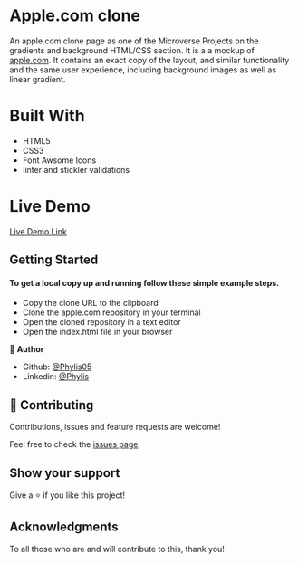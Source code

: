 # Apple.com clone
An apple.com clone page as one of the Microverse Projects on the gradients and background HTML/CSS section. It is a a mockup of [apple.com](https://web.archive.org/web/20140301004610/http://www.apple.com/). It contains an exact copy of the layout, and similar functionality and the same user experience, including background images as well as linear gradient. 

# Built With
* HTML5
* CSS3
* Font Awsome Icons
* linter and stickler validations

# Live Demo
[Live Demo Link](https://rawcdn.githack.com/Phylis05/apple.com/61d34359a71a0aea7043152e0756450128ca0ee9/index.html)

## Getting Started
#### To get a local copy up and running follow these simple example steps.
* Copy the clone URL to the clipboard
* Clone the apple.com repository in your terminal 
* Open the cloned repository in a text editor
* Open the index.html file in your browser

👤 **Author**
* Github: [@Phylis05](https://github.com/Phylis05)
* Linkedin: [@Phylis](https://www.linkedin.com/in/phylis-chepchumba-0647b51a0/)

## 🤝 Contributing

Contributions, issues and feature requests are welcome!

Feel free to check the [issues page](https://github.com/Phylis05/apple.com/issues).

## Show your support

Give a ⭐️ if you like this project!

## Acknowledgments
To all those who are and will contribute to this, thank you!
